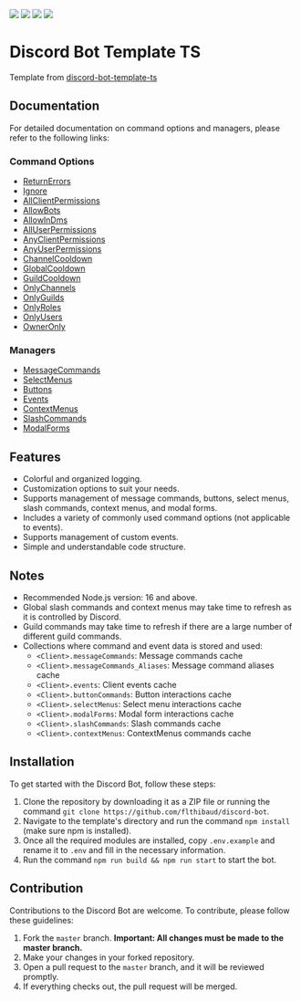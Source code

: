 <p>
  <img src="https://img.shields.io/badge/version-1.0.0-05122A?style=for-the-badge">
  <img src="https://img.shields.io/github/issues/flthibaud/discord-bot.svg?style=for-the-badge">
  <img src="https://img.shields.io/github/forks/flthibaud/discord-bot.svg?style=for-the-badge">
  <img src="https://img.shields.io/github/stars/flthibaud/discord-bot.svg?style=for-the-badge">
</p>

# Discord Bot Template TS

Template from [discord-bot-template-ts](https://github.com/rilecraft/discordbot-template-ts)

## Documentation

For detailed documentation on command options and managers, please refer to the following links:

### Command Options

- [ReturnErrors](/.github/DOCS/commandOptions/returnErrors.md)
- [Ignore](/.github/DOCS/commandOptions/ignore.md)
- [AllClientPermissions](/.github/DOCS/commandOptions/allClientPermissions.md)
- [AllowBots](/.github/DOCS/commandOptions/allowBots.md)
- [AllowInDms](/.github/DOCS/commandOptions/allowInDms.md)
- [AllUserPermissions](/.github/DOCS/commandOptions/allUserPermissions.md)
- [AnyClientPermissions](/.github/DOCS/commandOptions/anyClientPermissions.md)
- [AnyUserPermissions](/.github/DOCS/commandOptions/anyUserPermissions.md)
- [ChannelCooldown](/.github/DOCS/commandOptions/channelCooldown.md)
- [GlobalCooldown](/.github/DOCS/commandOptions/globalCooldown.md)
- [GuildCooldown](/.github/DOCS/commandOptions/guildCooldown.md)
- [OnlyChannels](/.github/DOCS/commandOptions/onlyChannels.md)
- [OnlyGuilds](/.github/DOCS/commandOptions/onlyGuilds.md)
- [OnlyRoles](/.github/DOCS/commandOptions/onlyRoles.md)
- [OnlyUsers](/.github/DOCS/commandOptions/onlyUsers.md)
- [OwnerOnly](/.github/DOCS/commandOptions/ownerOnly.md)

### Managers

- [MessageCommands](/.github/DOCS/managers/messageCommands.md)
- [SelectMenus](/.github/DOCS/managers/selectMenus.md)
- [Buttons](/.github/DOCS/managers/buttons.md)
- [Events](/.github/DOCS/managers/events.md)
- [ContextMenus](/.github/DOCS/managers/contextMenus.md)
- [SlashCommands](/.github/DOCS/managers/slashCommands.md)
- [ModalForms](/.github/DOCS/managers/modalForms.md)

## Features

- Colorful and organized logging.
- Customization options to suit your needs.
- Supports management of message commands, buttons, select menus, slash commands, context menus, and modal forms.
- Includes a variety of commonly used command options (not applicable to events).
- Supports management of custom events.
- Simple and understandable code structure.

## Notes

- Recommended Node.js version: 16 and above.
- Global slash commands and context menus may take time to refresh as it is controlled by Discord.
- Guild commands may take time to refresh if there are a large number of different guild commands.
- Collections where command and event data is stored and used:
  - `<Client>.messageCommands`: Message commands cache
  - `<Client>.messageCommands_Aliases`: Message command aliases cache
  - `<Client>.events`: Client events cache
  - `<Client>.buttonCommands`: Button interactions cache
  - `<Client>.selectMenus`: Select menu interactions cache
  - `<Client>.modalForms`: Modal form interactions cache
  - `<Client>.slashCommands`: Slash commands cache
  - `<Client>.contextMenus`: ContextMenus commands cache

## Installation

To get started with the Discord Bot, follow these steps:

1. Clone the repository by downloading it as a ZIP file or running the command `git clone https://github.com/flthibaud/discord-bot`.
2. Navigate to the template's directory and run the command `npm install` (make sure npm is installed).
3. Once all the required modules are installed, copy `.env.example` and rename it to `.env` and fill in the necessary information.
4. Run the command `npm run build && npm run start` to start the bot.

## Contribution

Contributions to the Discord Bot are welcome. To contribute, please follow these guidelines:

1. Fork the `master` branch. **Important: All changes must be made to the master branch.**
2. Make your changes in your forked repository.
3. Open a pull request to the `master` branch, and it will be reviewed promptly.
4. If everything checks out, the pull request will be merged.
